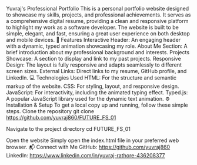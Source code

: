 Yuvraj's Professional Portfolio
This is a personal portfolio website designed to showcase my skills, projects, and professional achievements. It serves as a comprehensive digital resume, providing a clean and responsive platform to highlight my work as a software developer.
The website is built to be simple, elegant, and fast, ensuring a great user experience on both desktop and mobile devices.
🚀 Features
Interactive Header: An engaging header with a dynamic, typed animation showcasing my role.
About Me Section: A brief introduction about my professional background and interests.
Projects Showcase: A section to display and link to my past projects.
Responsive Design: The layout is fully responsive and adapts seamlessly to different screen sizes.
External Links: Direct links to my resume, GitHub profile, and LinkedIn.
💻 Technologies Used
HTML: For the structure and semantic markup of the website.
CSS: For styling, layout, and responsive design.
JavaScript: For interactivity, including the animated typing effect.
Typed.js: A popular JavaScript library used for the dynamic text animation.
⚙️ Installation & Setup
To get a local copy up and running, follow these simple steps.
Clone the repository
git clone https://github.com/yuvraj860/FUTURE_FS_01


Navigate to the project directory
cd FUTURE_FS_01


Open the website
Simply open the index.html file in your preferred web browser.
📬 Connect with Me
GitHub: https://github.com/yuvraj860
LinkedIn: https://www.linkedin.com/in/yuvraj-rathore-436208377
